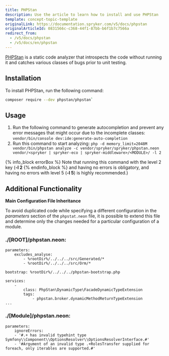 ```yaml
---
title: PHPStan
description: Use the article to learn how to install and use PHPStan
template: concept-topic-template
originalLink: https://documentation.spryker.com/v5/docs/phpstan
originalArticleId: 0831566c-c368-44f1-87bb-b6f1b7c7566a
redirect_from:
  - /v5/docs/phpstan
  - /v5/docs/en/phpstan
---
```


[PHPStan](https://github.com/phpstan/phpstan) is a static code analyzer that introspects the code without running it and catches various classes of bugs prior to unit testing.

## Installation
To install PHPStan, run the following command:

```bash
composer require --dev phpstan/phpstan`
```

## Usage
1. Run the following command to generate autocompletion and prevent any error messages that might occur due to the incomplete classes:
`vendor/bin/console dev:ide:generate-auto-completion`
2. Run this command to start analyzing:
`php -d memory_limit=2048M vendor/bin/phpstan analyze -c vendor/spryker/spryker/phpstan.neon vendor/<spryker | spryker-eco | spryker-middleware>/<MODULE>/ -l 2`

{% info_block errorBox %}
Note that running this command with the level 2 key (**-l 2**
{% endinfo_block %} and having no errors is obligatory, and having no errors with level 5 (**-l 5**) is highly recommended.)

## Additional Functionality
**Main Configuration File Inheritance**

To avoid duplicated code while specifying a different configuration in the _parameters_ section of the `phpstat.neon` file, it is possible to extend this file and determine only the changes needed for a particular configuration of a module.

### ./[ROOT]/phpstan.neon:
```
parameters:
    excludes_analyse:
        - %rootDir%/../../../src/Generated/*
        - %rootDir%/../../../src/Orm/*
 
bootstrap: %rootDir%/../../../phpstan-bootstrap.php
 
services:
    -
        class: PhpStan\DynamicType\FacadeDynamicTypeExtension
        tags:
            - phpstan.broker.dynamicMethodReturnTypeExtension
...
```

### ./[Module]/phpstan.neon:
```
parameters:
    ignoreErrors:
    - '#.+ has invalid typehint type Symfony\\Component\\OptionsResolver\\OptionsResolverInterface.#'
    - '#Argument of an invalid type .+RolesTransfer supplied for foreach, only iterables are supported.#'
```

<!-- Last review date: Jan 11, 2019 by Dmitriy Mikhailov and Dmitry Beirak -->
